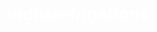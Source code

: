 # Indliarefrigations
<!DOCTYPE html>
<html lang="en">
<head>
    <meta charset="UTF-8">
    <meta name="viewport" content="width=device-width, initial-scale=1.0">
    <title>Indlia Refrigations</title>
    <style>
        body {
            margin: 0;
            font-family: Arial, sans-serif;
            background: url('https://images.unsplash.com/photo-1615874959474-d609969a20ed?auto=format&fit=crop&w=1600&q=80') no-repeat center center fixed;
            background-size: cover;
            color: #fff;
        }

        /* Animations */
        @keyframes fadeIn {
            from { opacity: 0; transform: translateY(-20px); }
            to { opacity: 1; transform: translateY(0); }
        }

        @keyframes pulse {
            0% { transform: scale(1); }
            50% { transform: scale(1.05); }
            100% { transform: scale(1); }
        }

        header, .container {
            animation: fadeIn 1s ease-in-out;
        }

        select:hover {
            transform: scale(1.05);
            transition: transform 0.3s ease;
        }

        header {
            background-color: rgba(255, 0, 0, 0.8);
            padding: 20px;
            text-align: center;
            border: 5px solid gold;
        }

        header h1 {
            color: gold;
            font-size: 2.5em;
        }

        .container {
            padding: 20px;
            background-color: rgba(0, 0, 0, 0.6);
            margin: 20px;
            border-radius: 15px;
            border: 3px solid gold;
        }

        .section {
            margin-bottom: 20px;
        }

        select, button {
            padding: 10px;
            margin-top: 10px;
            font-size: 1em;
            border-radius: 10px;
            border: none;
        }

        .whatsapp-button {
            display: inline-block;
            background-color: #25D366;
            color: white;
            padding: 10px 20px;
            border-radius: 25px;
            text-decoration: none;
            font-weight: bold;
            margin-top: 20px;
            animation: pulse 2s infinite;
            transition: background-color 0.3s ease;
        }

        footer {
            background-color: rgba(255, 0, 0, 0.8);
            padding: 20px;
            text-align: center;
            font-size: 1.2em;
            border-top: 5px solid gold;
        }

        footer p {
            font-style: italic;
            font-weight: bold;
            margin: 10px 0;
        }
    </style>
</head>
<body>

<header>
    <h1>INDLIA REFRIGERATORS</h1>
</header>

<div class="container">
    <div class="section">
        <h2>Select Option</h2>
        <select>
            <option value="repair">Repair</option>
            <option value="service">Service</option>
        </select>
    </div>

    <div class="section">
        <h2>Select Appliance</h2>
        <select>
            <option value="ac">AC</option>
            <option value="fridge">Fridge</option>
            <option value="water-cooler">Water Cooler</option>
            <option value="washing-machine">Washing Machine</option>
        </select>
    </div>

    <div class="section">
        <h2>Service Location</h2>
        <select>
            <option value="rajgarh">Rajgarh</option>
            <option value="jaipur">Jaipur</option>
        </select>
    </div>

    <a class="whatsapp-button" href="https://wa.me/919828417496" target="_blank">
        Contact on WhatsApp
    </a>
</div>

<footer>
    <p>SHOP ADDRESS ⚠️:- J D A COLONY SANGANER JAIPUR</p>
    <p>HOME ADDRESS ⚠️:- INDIRA COLONY NEAR RS MEMORIAL SCHOOL (RAJGARH CHURU)</p>
    <p>WARNING ⚠️:- INSTANT PAYMENT NEEDED</p>
</footer>

</body>
</html>
